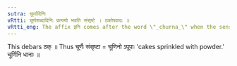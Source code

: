```yaml
---
sutra: चूर्णादिनिः
vRtti: चूर्णशब्दादिनिः प्रत्ययो भवति संसृष्टे । ठकोपवादः ॥
vRtti_eng: The affix इनि comes after the word \"_churna_\" when the sense is \"mixed therewith.'
---
```

This debars ठक् ॥ Thus चूर्णैः संसृष्टा = चूणिनो ऽपूपाः 'cakes sprinkled with powder.' चूर्णिनि धानाः ॥
